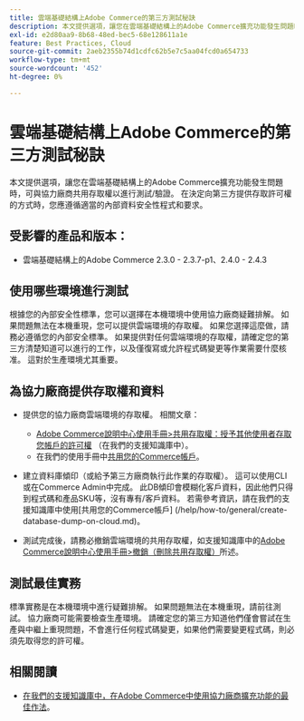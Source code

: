 ```yaml
---
title: 雲端基礎結構上Adobe Commerce的第三方測試秘訣
description: 本文提供選項，讓您在雲端基礎結構上的Adobe Commerce擴充功能發生問題時，可與協力廠商共用存取權以進行測試/驗證。
exl-id: e2d80aa9-8b68-48ed-bec5-68e128611a1e
feature: Best Practices, Cloud
source-git-commit: 2aeb2355b74d1cdfc62b5e7c5aa04fcd0a654733
workflow-type: tm+mt
source-wordcount: '452'
ht-degree: 0%

---
```


# 雲端基礎結構上Adobe Commerce的第三方測試秘訣

本文提供選項，讓您在雲端基礎結構上的Adobe Commerce擴充功能發生問題時，可與協力廠商共用存取權以進行測試/驗證。
在決定向第三方提供存取許可權的方式時，您應遵循適當的內部資料安全性程式和要求。

## 受影響的產品和版本：

* 雲端基礎結構上的Adobe Commerce 2.3.0 - 2.3.7-p1、2.4.0 - 2.4.3

## 使用哪些環境進行測試

根據您的內部安全性標準，您可以選擇在本機環境中使用協力廠商疑難排解。 如果問題無法在本機重現，您可以提供雲端環境的存取權。 如果您選擇這麼做，請務必遵循您的內部安全標準。 如果提供對任何雲端環境的存取權，請確定您的第三方清楚知道可以進行的工作，以及僅復寫或允許程式碼變更等作業需要什麼核准。 這對於生產環境尤其重要。

## 為協力廠商提供存取權和資料

* 提供您的協力廠商雲端環境的存取權。 相關文章：

   * [Adobe Commerce說明中心使用手冊>共用存取權：授予其他使用者存取您帳戶的許可權](/help/help-center-guide/help-center/magento-help-center-user-guide.md#shared-access) （在我們的支援知識庫中）。
   * 在我們的使用手冊中[共用您的Commerce帳戶](https://experienceleague.adobe.com/en/docs/commerce-admin/start/commerce-account/commerce-account-share)。

* 建立資料庫傾印（或給予第三方廠商執行此作業的存取權）。 這可以使用CLI或在Commerce Admin中完成。 此DB傾印會模糊化客戶資料，因此他們只得到程式碼和產品SKU等，沒有專有/客戶資料。 若需參考資訊，請在我們的支援知識庫中使用[共用您的Commerce帳戶] (/help/how-to/general/create-database-dump-on-cloud.md)。
* 測試完成後，請務必撤銷雲端環境的共用存取權，如支援知識庫中的[Adobe Commerce說明中心使用手冊>撤銷（刪除共用存取權）](/help/help-center-guide/help-center/magento-help-center-user-guide.md#revoke-shared-access)所述。

## 測試最佳實務

標準實務是在本機環境中進行疑難排解。 如果問題無法在本機重現，請前往測試。 協力廠商可能需要檢查生產環境。 請確定您的第三方知道他們僅會嘗試在生產與中繼上重現問題，不會進行任何程式碼變更，如果他們需要變更程式碼，則必須先取得您的許可權。

## 相關閱讀

* [在我們的支援知識庫中，在Adobe Commerce中使用協力廠商擴充功能的最佳作法](https://support.magento.com/hc/en-us/articles/360042361152-Best-Practices-for-using-third-party-extensions-in-Magento)。
